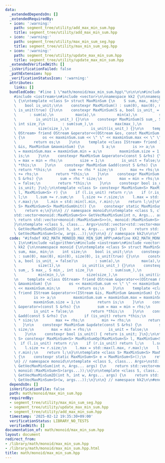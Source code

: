 ```yaml
---
data:
  _extendedDependsOn: []
  _extendedRequiredBy:
  - icon: ':warning:'
    path: segment_tree/utility/add_max_min_sum.hpp
    title: segment_tree/utility/add_max_min_sum.hpp
  - icon: ':warning:'
    path: segment_tree/utility/max_min_sum_seg.hpp
    title: segment_tree/utility/max_min_sum_seg.hpp
  - icon: ':warning:'
    path: segment_tree/utility/update_max_min_sum.hpp
    title: segment_tree/utility/update_max_min_sum.hpp
  _extendedVerifiedWith: []
  _isVerificationFailed: false
  _pathExtension: hpp
  _verificationStatusIcon: ':warning:'
  attributes:
    links: []
  bundledCode: "#line 1 \"math/monoid/max_min_sum.hpp\"\n\n\n\n#include <algorithm>\n\
    #include <iostream>\n#include <vector>\n\nnamespace kk2 {\n\nnamespace monoid\
    \ {\n\ntemplate <class S> struct MaxMinSum {\n    S sum, max, min;\n    int size;\n\
    \    bool is_unit;\n\n    constexpr MaxMinSum() : sum(0), max(0), min(0), size(0),\
    \ is_unit(true) {}\n\n    constexpr MaxMinSum(S a, bool is_unit_ = false)\n  \
    \      : sum(a),\n          max(a),\n          min(a),\n          size(1),\n \
    \         is_unit(is_unit_) {}\n\n    constexpr MaxMinSum(S sum_, S max_, S min_,\
    \ int size_)\n        : sum(sum_),\n          max(max_),\n          min(min_),\n\
    \          size(size_),\n          is_unit(is_unit_) {}\n\n    template <class\
    \ OStream> friend OStream &operator<<(OStream &os, const MaxMinSum &maxminSum)\
    \ {\n        os << maxminSum.sum << \" \" << maxminSum.max << \" \" << maxminSum.min;\n\
    \        return os;\n    }\n\n    template <class IStream> friend IStream &operator>>(IStream\
    \ &is, MaxMinSum &maxminSum) {\n        S a;\n        is >> a;\n        maxminSum.sum\
    \ = maxminSum.max = maxminSum.min = a;\n        maxminSum.size = 1;\n        return\
    \ is;\n    }\n\n    constexpr MaxMinSum &operator=(const S &rhs) {\n        sum\
    \ = max = min = rhs;\n        size = 1;\n        is_unit = false;\n        return\
    \ *this;\n    }\n\n    constexpr MaxMinSum &add(const S &rhs) {\n        if (is_unit)\
    \ return *this;\n        sum += rhs * size;\n        max += rhs;\n        min\
    \ += rhs;\n        return *this;\n    }\n\n    constexpr MaxMinSum &update(const\
    \ S &rhs) {\n        sum = rhs * size;\n        max = min = rhs;\n        is_unit\
    \ = false;\n        return *this;\n    }\n\n    constexpr bool is_unit() { return\
    \ is_unit; }\n};\n\ntemplate <class S> constexpr MaxMinSum<S> MaxMinSumOp(MaxMinSum<S>\
    \ l, MaxMinSum<S> r) {\n    if (l.is_unit) return r;\n    if (r.is_unit) return\
    \ l;\n    l.sum += r.sum;\n    l.size += r.size;\n    l.max = std::max(l.max,\
    \ r.max);\n    l.min = std::min(l.min, r.min);\n    return l;\n}\n\ntemplate <class\
    \ S> MaxMinSum<S> MaxMinSumUnit() {\n    constexpr static MaxMinSum<S> e = MaxMinSum<S>();\n\
    \    return e;\n}\n\n} // namespace monoid\n\ntemplate <class S, class... Args>\n\
    std::vector<monoid::MaxMinSum<S>> GetVecMaxMinSum(int n, Args... args) {\n   \
    \ return std::vector<monoid::MaxMinSum<S>>(n, monoid::MaxMinSum<S>(args...));\n\
    }\n\ntemplate <class S, class... Args>\nstd::vector<std::vector<monoid::MaxMinSum<S>>>\
    \ GetVecMaxMinSum2D(int h, int w, Args... args) {\n    return std::vector<std::vector<monoid::MaxMinSum<S>>>(h,\
    \ GetVecMaxMinSum<S>(w, args...));\n}\n\n} // namespace kk2\n\n\n"
  code: "#ifndef KK2_MATH_MONOID_MAX_MIN_SUM_HPP\n#define KK2_MATH_MONOID_MAX_MIN_SUM_HPP\
    \ 1\n\n#include <algorithm>\n#include <iostream>\n#include <vector>\n\nnamespace\
    \ kk2 {\n\nnamespace monoid {\n\ntemplate <class S> struct MaxMinSum {\n    S\
    \ sum, max, min;\n    int size;\n    bool is_unit;\n\n    constexpr MaxMinSum()\
    \ : sum(0), max(0), min(0), size(0), is_unit(true) {}\n\n    constexpr MaxMinSum(S\
    \ a, bool is_unit_ = false)\n        : sum(a),\n          max(a),\n          min(a),\n\
    \          size(1),\n          is_unit(is_unit_) {}\n\n    constexpr MaxMinSum(S\
    \ sum_, S max_, S min_, int size_)\n        : sum(sum_),\n          max(max_),\n\
    \          min(min_),\n          size(size_),\n          is_unit(is_unit_) {}\n\
    \n    template <class OStream> friend OStream &operator<<(OStream &os, const MaxMinSum\
    \ &maxminSum) {\n        os << maxminSum.sum << \" \" << maxminSum.max << \" \"\
    \ << maxminSum.min;\n        return os;\n    }\n\n    template <class IStream>\
    \ friend IStream &operator>>(IStream &is, MaxMinSum &maxminSum) {\n        S a;\n\
    \        is >> a;\n        maxminSum.sum = maxminSum.max = maxminSum.min = a;\n\
    \        maxminSum.size = 1;\n        return is;\n    }\n\n    constexpr MaxMinSum\
    \ &operator=(const S &rhs) {\n        sum = max = min = rhs;\n        size = 1;\n\
    \        is_unit = false;\n        return *this;\n    }\n\n    constexpr MaxMinSum\
    \ &add(const S &rhs) {\n        if (is_unit) return *this;\n        sum += rhs\
    \ * size;\n        max += rhs;\n        min += rhs;\n        return *this;\n \
    \   }\n\n    constexpr MaxMinSum &update(const S &rhs) {\n        sum = rhs *\
    \ size;\n        max = min = rhs;\n        is_unit = false;\n        return *this;\n\
    \    }\n\n    constexpr bool is_unit() { return is_unit; }\n};\n\ntemplate <class\
    \ S> constexpr MaxMinSum<S> MaxMinSumOp(MaxMinSum<S> l, MaxMinSum<S> r) {\n  \
    \  if (l.is_unit) return r;\n    if (r.is_unit) return l;\n    l.sum += r.sum;\n\
    \    l.size += r.size;\n    l.max = std::max(l.max, r.max);\n    l.min = std::min(l.min,\
    \ r.min);\n    return l;\n}\n\ntemplate <class S> MaxMinSum<S> MaxMinSumUnit()\
    \ {\n    constexpr static MaxMinSum<S> e = MaxMinSum<S>();\n    return e;\n}\n\
    \n} // namespace monoid\n\ntemplate <class S, class... Args>\nstd::vector<monoid::MaxMinSum<S>>\
    \ GetVecMaxMinSum(int n, Args... args) {\n    return std::vector<monoid::MaxMinSum<S>>(n,\
    \ monoid::MaxMinSum<S>(args...));\n}\n\ntemplate <class S, class... Args>\nstd::vector<std::vector<monoid::MaxMinSum<S>>>\
    \ GetVecMaxMinSum2D(int h, int w, Args... args) {\n    return std::vector<std::vector<monoid::MaxMinSum<S>>>(h,\
    \ GetVecMaxMinSum<S>(w, args...));\n}\n\n} // namespace kk2\n\n#endif // KK2_MATH_MONOID_MAX_MIN_SUM_HPP\n"
  dependsOn: []
  isVerificationFile: false
  path: math/monoid/max_min_sum.hpp
  requiredBy:
  - segment_tree/utility/max_min_sum_seg.hpp
  - segment_tree/utility/update_max_min_sum.hpp
  - segment_tree/utility/add_max_min_sum.hpp
  timestamp: '2025-02-12 19:35:30+09:00'
  verificationStatus: LIBRARY_NO_TESTS
  verifiedWith: []
documentation_of: math/monoid/max_min_sum.hpp
layout: document
redirect_from:
- /library/math/monoid/max_min_sum.hpp
- /library/math/monoid/max_min_sum.hpp.html
title: math/monoid/max_min_sum.hpp
---
```

